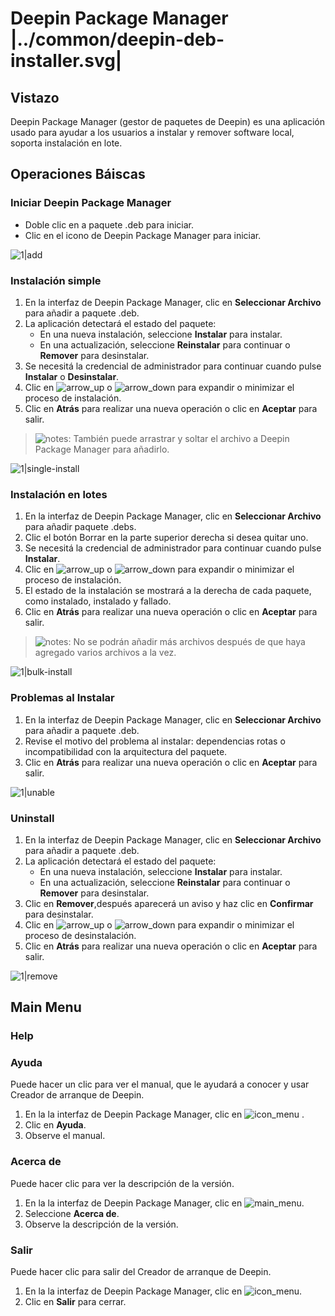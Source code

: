 # Deepin Package Manager |../common/deepin-deb-installer.svg|

## Vistazo

Deepin Package Manager (gestor de paquetes de Deepin) es una aplicación usado para ayudar a los usuarios a instalar y remover software local, soporta instalación en lote.


## Operaciones Báiscas

### Iniciar Deepin Package Manager

- Doble clic en a paquete .deb para iniciar.
- Clic en el icono de Deepin Package Manager para iniciar.

![1|add](jpg/add.jpg)


### Instalación simple

1. En la interfaz de Deepin Package Manager, clic en **Seleccionar Archivo** para añadir a paquete .deb.
2. La aplicación detectará el estado del paquete:
   - En una nueva instalación, seleccione **Instalar** para instalar.
   - En una actualización, seleccione **Reinstalar** para continuar o **Remover** para desinstalar.
3. Se necesitá la credencial de administrador para continuar cuando pulse **Instalar** o **Desinstalar**.
4. Clic en ![arrow_up](icon/arrow_up.svg) o ![arrow_down](icon/arrow_down.svg) para expandir o minimizar el proceso de instalación.
5. Clic en **Atrás** para realizar una nueva operación o clic en **Aceptar** para salir.


> ![notes](icon/notes.svg): También puede arrastrar y soltar el archivo a Deepin Package Manager para añadirlo.

![1|single-install](jpg/single-install.jpg)


### Instalación en lotes

1. En la interfaz de Deepin Package Manager, clic en **Seleccionar Archivo** para añadir paquete .debs.
2. Clic el botón Borrar en la parte superior derecha si desea quitar uno.
3. Se necesitá la credencial de administrador para continuar cuando pulse **Instalar**.
4. Clic en ![arrow_up](icon/arrow_up.svg) o ![arrow_down](icon/arrow_down.svg) para expandir o minimizar el proceso de instalación.
5. El estado de la instalación se mostrará a la derecha de cada paquete, como instalado, instalado y fallado.
6. Clic en **Atrás** para realizar una nueva operación o clic en **Aceptar** para salir.


> ![notes](icon/notes.svg): No se podrán añadir más archivos después de que haya agregado varios archivos a la vez.

![1|bulk-install](jpg/bulk-install.jpg)



### Problemas al Instalar

1. En la interfaz de Deepin Package Manager, clic en **Seleccionar Archivo** para añadir a paquete .deb.
2. Revise el motivo del problema al instalar: dependencias rotas o incompatibilidad con la arquitectura del paquete.
3. Clic en **Atrás** para realizar una nueva operación o clic en **Aceptar** para salir.

![1|unable](jpg/unable.jpg)


### Uninstall

1. En la interfaz de Deepin Package Manager, clic en **Seleccionar Archivo** para añadir a paquete .deb.
2. La aplicación detectará el estado del paquete:
   - En una nueva instalación, seleccione **Instalar** para instalar.
   - En una actualización, seleccione **Reinstalar** para continuar o **Remover** para desinstalar.
3. Clic en **Remover**,después aparecerá un aviso y haz clic en **Confirmar** para desinstalar.
4. Clic en ![arrow_up](icon/arrow_up.svg) o ![arrow_down](icon/arrow_down.svg) para expandir o minimizar el proceso de desinstalación.
5. Clic en **Atrás** para realizar una nueva operación o clic en **Aceptar** para salir.


![1|remove](jpg/remove.jpg)


## Main Menu

### Help

### Ayuda

Puede hacer un clic para ver el manual, que le ayudará a conocer y usar Creador de arranque de Deepin.

1. En la la interfaz de Deepin Package Manager, clic en ![icon_menu](icon/icon_menu.svg) .
2. Clic en **Ayuda**.
3. Observe el manual.

### Acerca de

Puede hacer clic para ver la descripción de la versión.

1. En la la interfaz de Deepin Package Manager, clic en ![main_menu](icon/main_menu.svg).
2. Seleccione **Acerca de**.
3. Observe la descripción de la versión.

### Salir

Puede hacer clic para salir del Creador de arranque de Deepin.

1. En la la interfaz de Deepin Package Manager, clic en ![icon_menu](icon/icon_menu.svg).
2. Clic en **Salir** para cerrar.
